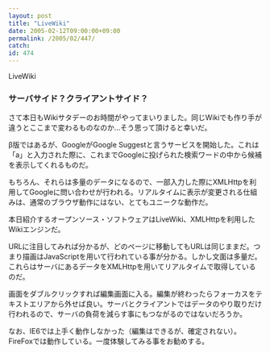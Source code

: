 ```yaml
---
layout: post
title: "LiveWiki"
date: 2005-02-12T09:00:00+09:00
permalink: /2005/02/447/
catch: 
id: 474
---
```

LiveWiki  
<!--more-->

### サーバサイド？クライアントサイド？
  

さて本日もWikiサタデーのお時間がやってまいりました。同じWikiでも作り手が違うとここまで変わるものなのか…そう思って頂けると幸いだ。

  

β版ではあるが、GoogleがGoogle Suggestと言うサービスを開始した。これは「a」と入力された際に、これまでGoogleに投げられた検索ワードの中から候補を表示してくれるものだ。

  

もちろん、それらは多量のデータになるので、一部入力した際にXMLHttpを利用してGoogleに問い合わせが行われる。リアルタイムに表示が変更される仕組みは、通常のブラウザ動作にはない、とてもユニークな動作だ。

  

本日紹介するオープンソース・ソフトウェアはLiveWiki、XMLHttpを利用したWikiエンジンだ。

  

URLに注目してみれば分かるが、どのページに移動してもURLは同じままだ。つまり描画はJavaScriptを用いて行われている事が分かる。しかし文面は多量だ。これらはサーバにあるデータをXMLHttpを用いてリアルタイムで取得しているのだ。

  

画面をダブルクリックすれば編集画面に入る。編集が終わったらフォーカスをテキストエリアから外せば良い。サーバとクライアントではデータのやり取りだけ行われるので、サーバの負荷を減らす事にもつながるのではないだろうか。

  

なお、IE6では上手く動作しなかった（編集はできるが、確定されない）。FireFoxでは動作している。一度体験してみる事をお勧めする。

